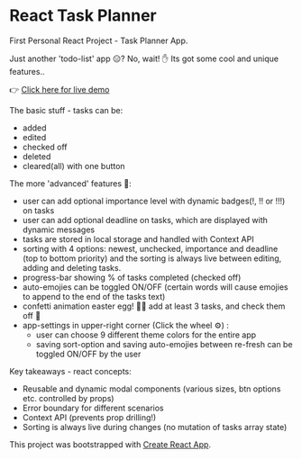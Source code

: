 # React Task Planner

First Personal React Project - Task Planner App.

Just another 'todo-list' app 😑? No, wait! ✋ Its got some cool and unique features..

👉 [Click here for live demo](https://lambent-sprite-2d4ce8.netlify.app/)

The basic stuff - tasks can be:
- added
- edited
- checked off
- deleted 
- cleared(all) with one button 

The more 'advanced' features 🤔:
- user can add optional importance level with dynamic badges(!, !! or !!!) on tasks
- user can add optional deadline on tasks, which are displayed with dynamic messages 
- tasks are stored in local storage and handled with Context API
- sorting with 4 options: newest, unchecked, importance and deadline (top to bottom priority)
and the sorting is always live between editing, adding and deleting tasks.
- progress-bar showing % of tasks completed (checked off)
- auto-emojies can be toggled ON/OFF (certain words will cause emojies to append to the end of the tasks text)
- confetti animation easter egg! 🙇‍♂️ add at least 3 tasks, and check them off 🎊 
- app-settings in upper-right corner (Click the wheel ⚙️) :
    - user can choose 9 different theme colors for the entire app
    - saving sort-option and saving auto-emojies between re-fresh can be toggled ON/OFF by the user

Key takeaways - react concepts:
- Reusable and dynamic modal components (various sizes, btn options etc. controlled by props)
- Error boundary for different scenarios
- Context API (prevents prop drilling!)
- Sorting is always live during changes (no mutation of tasks array state)
 
This project was bootstrapped with [Create React App](https://github.com/facebook/create-react-app).

